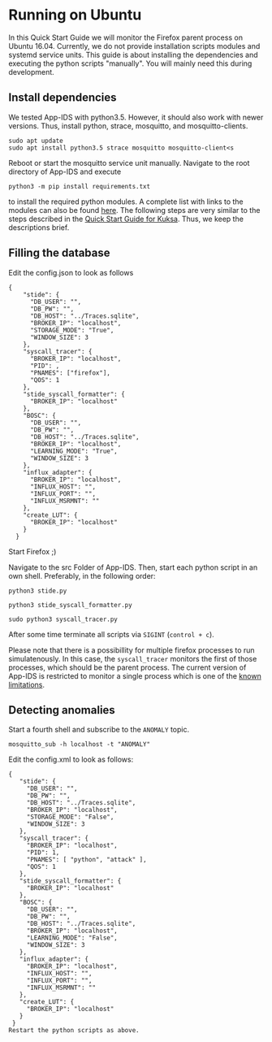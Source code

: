 # Running on Ubuntu
In this Quick Start Guide we will monitor the Firefox parent process on Ubuntu 16.04. Currently, we do not provide installation scripts modules and systemd service units. This guide is about installing the dependencies and executing the python scripts "manually". You will mainly need this during development.

## Install dependencies
We tested App-IDS with python3.5. However, it should also work with newer versions. Thus, install python, strace, mosquitto, and mosquitto-clients.
```
sudo apt update
sudo apt install python3.5 strace mosquitto mosquitto-client<s
```
Reboot or start the mosquitto service unit manually.
Navigate to the root directory of App-IDS and execute
```
python3 -m pip install requirements.txt
```
to install the required python modules. A complete list with links to the modules can also be found [here](Dependencies.md).
The following steps are very similar to the steps described in the [Quick Start Guide for Kuksa](QuickStart_Kuksa.md). Thus, we keep the descriptions brief.

## Filling the database
Edit the config.json to look as follows
```
{
    "stide": {
      "DB_USER": "",
      "DB_PW": "",
      "DB_HOST": "../Traces.sqlite",
      "BROKER_IP": "localhost",
      "STORAGE_MODE": "True",
      "WINDOW_SIZE": 3
    },
    "syscall_tracer": {
      "BROKER_IP": "localhost",
      "PID": ,
      "PNAMES": ["firefox"],
      "QOS": 1
    },
    "stide_syscall_formatter": {
      "BROKER_IP": "localhost"
    },
    "BOSC": {
      "DB_USER": "",
      "DB_PW": "",
      "DB_HOST": "../Traces.sqlite",
      "BROKER_IP": "localhost",
      "LEARNING_MODE": "True",
      "WINDOW_SIZE": 3
    },
    "influx_adapter": {
      "BROKER_IP": "localhost",
      "INFLUX_HOST": "",
      "INFLUX_PORT": "",
      "INFLUX_MSRMNT": ""
    },
    "create_LUT": {
      "BROKER_IP": "localhost"
    }
  }
``` 
Start Firefox ;)

Navigate to the src Folder of App-IDS. Then, start each python script in an own shell. Preferably, in the following order:
```
python3 stide.py
```
```
python3 stide_syscall_formatter.py
```
```
sudo python3 syscall_tracer.py
```

After some time terminate all scripts via `SIGINT` (`control + c`).

Please note that there is a possibillity for multiple firefox processes to run simulatenously. 
In this case, the ```syscall_tracer``` monitors the first of those processes, which should be the parent process. The current version of App-IDS is restricted to monitor a single process which is one of the [known limitations](Limitations.md).

## Detecting anomalies
Start a fourth shell and subscribe to the `ANOMALY` topic.
```
mosquitto_sub -h localhost -t "ANOMALY"
```
Edit the config.xml to look as follows:
 ```
{
    "stide": {
      "DB_USER": "",
      "DB_PW": "",
      "DB_HOST": "../Traces.sqlite",
      "BROKER_IP": "localhost",
      "STORAGE_MODE": "False",
      "WINDOW_SIZE": 3
    },
    "syscall_tracer": {
      "BROKER_IP": "localhost",
      "PID": 1,
      "PNAMES": [ "python", "attack" ],
      "QOS": 1
    },
    "stide_syscall_formatter": {
      "BROKER_IP": "localhost"
    },
    "BOSC": {
      "DB_USER": "",
      "DB_PW": "",
      "DB_HOST": "../Traces.sqlite",
      "BROKER_IP": "localhost",
      "LEARNING_MODE": "False",
      "WINDOW_SIZE": 3
    },
    "influx_adapter": {
      "BROKER_IP": "localhost",
      "INFLUX_HOST": "",
      "INFLUX_PORT": "",
      "INFLUX_MSRMNT": ""
    },
    "create_LUT": {
      "BROKER_IP": "localhost"
    }
  }
Restart the python scripts as above.
